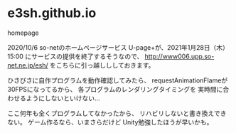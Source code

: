 # e3sh.github.io
homepage

2020/10/6
so-netのホームページサービス
U-page+が、2021年1月28日（木）15:00 にサービスの提供を終了するそうなので、
http://www006.upp.so-net.ne.jp/esh/
をこちらに引っ越しししておきます。


ひさびさに自作プログラムを動作確認してみたら、
requestAnimationFlameが30FPSになってるから、
各プログラムのレンダリングタイミングを
実時間に合わせるようにしないといけない…

ここ何年も全くプログラムしてなかったから、
リハビリしないと書き換えできない。
ゲーム作るなら、いまさらだけど
Unity勉強したほうが早いかも。
